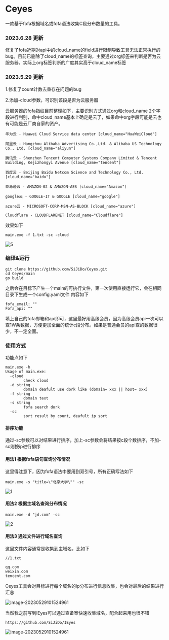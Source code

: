 # Ceyes
一款基于fofa根据域名或fofa语法收集C段分布数量的工具。

### 2023.6.28 更新
修复了fofa近期对api中的cloud_name的field进行限制导致工具无法正常执行的bug。目前已删除了cloud_name的标签查询，主要通过org标签来判断是否为云服务器。实际上org标签判断的广度其实高于cloud_name标签

### 2023.5.29 更新
1.修复了count计数去重存在问题的bug

2.添加-cloud参数，可识别该段是否为云服务器

云服务器的fofa指纹目前整理如下，主要识别方式通过org和cloud_name 2个字段进行判别，命中cloud_name基本上确定是云了，如果命中org字段可能是云也有可能是云厂商自家的资产。
```
华为云 - Huawei Cloud Service data center [cloud_name="HuaWeiCloud"]

阿里云 - Hangzhou Alibaba Advertising Co.,Ltd. & Alibaba US Technology Co., Ltd. [cloud_name="aliyun"]

腾讯云 - Shenzhen Tencent Computer Systems Company Limited & Tencent Building, Kejizhongyi Avenue [cloud_name="tencent"]

百度云 - Beijing Baidu Netcom Science and Technology Co., Ltd. [cloud_name="baidu"]

亚马逊云 - AMAZON-02 & AMAZON-AES [cloud_name="Amazon"]

google云 - GOOGLE-IT & GOOGLE [cloud_name="google"]

azure云 - MICROSOFT-CORP-MSN-AS-BLOCK [cloud_name="azure"]

Cloudflare - CLOUDFLARENET [cloud_name="Cloudflare"]
```

效果如下

```
main.exe -f 1.txt -sc -cloud
```

![5](img/5.png)


### 编译&运行
```
git clone https://github.com/SiJiDo/Ceyes.git
cd Ceyes/main
go build
```
之后会在目标下产生一个main的可执行文件，第一次使用直接运行它，会在相同目录下生成一个config.yaml文件
内容如下
```
fofa_email: ""
Fofa_api: ""
```
填上自己的fofa邮箱和api即可，这里最好用高级会员，因为高级会员api一次可以查1W条数据，方便更加全面的统计c段分布。如果是普通会员的api查的数据很少，不一定全面。

### 使用方式
功能点如下
```
main.exe -h
Usage of main.exe:
  -cloud
        check cloud
  -d string
        domain deafult use dork like (domain= xxx || host= xxx)
  -f string
        domain text
  -s string
        fofa search dork
  -sc
        sort result by count, deafult ip sort
```
#### 排序功能

通过-sc参数可以对结果进行排序，加上-sc参数会将结果按c段个数排序，不加-sc则按ip进行排序

#### 用法1 根据fofa语句查询分布情况

这里得注意下，因为fofa语法中要用到双引号，所有正确写法如下
```
main.exe -s "title=\"北京大学\"" -sc
```

![1](img/1.png)

#### 用法2 根据主域名查询分布情况

```
main.exe -d "jd.com" -sc
```

![2](img/2.png)

#### 用法3 通过文件进行域名查询

这里文件内容通常是收集到主域名，比如下

```
//1.txt

qq.com
weixin.com
tencent.com
```

Ceyes工具会对目标进行每个域名的ip分布进行信息收集，也会对最后的结果进行汇总

![image-20230529101524961](img/4.png)

当然我之前写到IEyes可以通过查备案快速收集域名，配合起来用也很不错

```
https://github.com/SiJiDo/IEyes
```

![image-20230529101524961](img/3.png)

